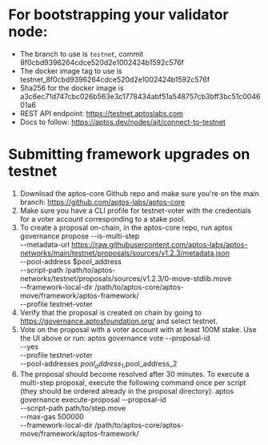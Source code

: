# For bootstrapping your validator node:

- The branch to use is `testnet`, commit 8f0cbd9396264cdce520d2e1002424b1592c576f
- The docker image tag to use is testnet_8f0cbd9396264cdce520d2e1002424b1592c576f
- Sha256 for the docker image is a3c6ec71d747cbc026b563e3c1778434abf51a548757cb3bff3bc51c004601a6
- REST API endpoint: https://testnet.aptoslabs.com
- Docs to follow: https://aptos.dev/nodes/ait/connect-to-testnet

# Submitting framework upgrades on testnet
1. Download the aptos-core Github repo and make sure you're on the main branch: https://github.com/aptos-labs/aptos-core
2. Make sure you have a CLI profile for testnet-voter with the credentials for a voter account corresponding
to a stake pool.
3. To create a proposal on-chain, in the aptos-core repo, run
aptos governance propose --is-multi-step \
--metadata-url https://raw.githubusercontent.com/aptos-labs/aptos-networks/main/testnet/proposals/sources/v1.2.3/metadata.json \
--pool-address $pool_address \
--script-path /path/to/aptos-networks/testnet/proposals/sources/v1.2.3/0-move-stdlib.move \
--framework-local-dir /path/to/aptos-core/aptos-move/framework/aptos-framework/ \
--profile testnet-voter
4. Verify that the proposal is created on chain by going to https://governance.aptosfoundation.org/ and select testnet.
5. Vote on the proposal with a voter account with at least 100M stake. Use the UI above or run:
aptos governance vote --proposal-id <proposal-id> \
--yes \
--profile testnet-voter \
--pool-addresses $pool_address_1,$pool_address_2
6. The proposal should become resolved after 30 minutes. To execute a multi-step proposal, execute the following command
once per script (they should be ordered already in the proposal directory):
aptos governance execute-proposal --proposal-id <proposal-id> \
--script-path path/to/step.move \
--max-gas 500000 \
--framework-local-dir /path/to/aptos-core/aptos-move/framework/aptos-framework/
